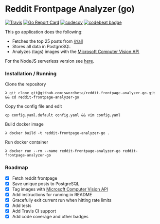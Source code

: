 # Reddit Frontpage Analyzer (go)
[![Travis](https://travis-ci.org/swordbeta/reddit-frontpage-analyzer-go.svg?branch=master)](https://travis-ci.org/swordbeta/reddit-frontpage-analyzer-go)
[![Go Report Card](https://goreportcard.com/badge/github.com/swordbeta/reddit-frontpage-analyzer-go)](https://goreportcard.com/report/github.com/swordbeta/reddit-frontpage-analyzer-go)
[![codecov](https://codecov.io/gh/swordbeta/reddit-frontpage-analyzer-go/branch/master/graph/badge.svg)](https://codecov.io/gh/swordbeta/reddit-frontpage-analyzer-go)
[![codebeat badge](https://codebeat.co/badges/e587155a-c69e-406a-a1b5-c219513b2400)](https://codebeat.co/projects/github-com-swordbeta-reddit-frontpage-analyzer-go)

This go application does the following:

- Fetches the top 25 posts from [/r/all][1]
- Stores all data in PostgreSQL
- Analyzes (tags) images with the [Microsoft Computer Vision API][3]

For the NodeJS serverless version see [here][2].

### Installation / Running

Clone the repository
```
λ git clone git@github.com:swordbeta/reddit-frontpage-analyzer-go.git && cd reddit-frontpage-analyzer-go
```

Copy the config file and edit
```
cp config.yaml.default config.yaml && vim config.yaml
```

Build docker image
```
λ docker build -t reddit-frontpage-analyzer-go .
```

Run docker container
```
λ docker run --rm --name reddit-frontpage-analyzer-go reddit-frontpage-analyzer-go
```

### Roadmap

- [X] Fetch reddit frontpage
- [X] Save unique posts to PostgreSQL
- [X] Tag images with [Microsoft Computer Vision API][3]
- [X] Add instructions for running in README
- [X] Gracefully exit current run when hitting rate limits
- [X] Add tests
- [X] Add Travis CI support
- [X] Add code coverage and other badges

[1]: https://reddit.com/r/all
[2]: https://github.com/swordbeta/reddit-frontpage-analyzer-nodejs
[3]: https://www.microsoft.com/cognitive-services/en-us/computer-vision-api
